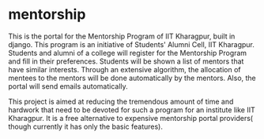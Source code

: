 mentorship
==========

This is the portal for the Mentorship Program of IIT Kharagpur, built in django. This program is an initiative of Students' Alumni Cell, IIT Kharagpur.
 Students and alumni of a college will register for the Mentorship Program and fill in their preferences. Students will be shown a list of mentors that have similar interests. Through an extensive algorithm, the allocation of mentees to the mentors will be done automatically by the mentors. Also, the portal will send emails automatically.
 
 
 This project is aimed at reducing the tremendous amount of time and hardwork that need to be devoted for such a program for an institute like IIT Kharagpur. It is a free alternative to expensive mentorship portal providers( though currently it has only the basic features).

